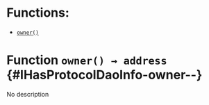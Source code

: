 

# Functions:
- [`owner()`](#IHasProtocolDaoInfo-owner--)


# Function `owner() → address` {#IHasProtocolDaoInfo-owner--}
No description

